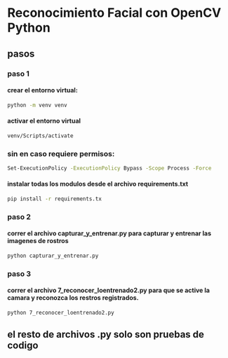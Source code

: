 # Reconocimiento Facial con OpenCV Python

## pasos
### paso 1
#### crear el entorno virtual:
```bash
python -m venv venv
```
#### activar el entorno virtual
```bash
venv/Scripts/activate
```
### sin en caso requiere permisos:
```bash
Set-ExecutionPolicy -ExecutionPolicy Bypass -Scope Process -Force
```
#### instalar todas los modulos desde el archivo requirements.txt
```bash
pip install -r requirements.tx
```
### paso 2
#### correr el archivo capturar_y_entrenar.py para capturar y entrenar las imagenes de rostros
```bash
python capturar_y_entrenar.py
```
### paso 3
#### correr el archivo 7_reconocer_loentrenado2.py para que se active la camara y reconozca los restros registrados. 
```bash
python 7_reconocer_loentrenado2.py
```

## el resto de archivos .py solo son pruebas de codigo
